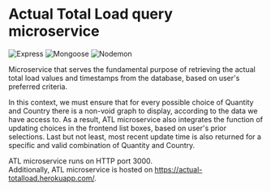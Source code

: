 # Actual Total Load query microservice

![Express](https://img.shields.io/badge/express-v4.18.1+-green.svg)
![Mongoose](https://img.shields.io/badge/mongoose-v6.3.3+-yellow.svg)
![Nodemon](https://img.shields.io/badge/nodemon-v2.0.16+-blue.svg)

Microservice that serves the fundamental purpose of retrieving the actual total load values and timestamps from the database, based on user's preferred criteria. 

In this context, we must ensure that for every possible choice of Quantity and Country there is a non-void graph to display, according to the data we have access to. As a result, ATL microservice also integrates the function of updating choices in the frontend list boxes, based on user's prior selections. Last but not least, most recent update time is also returned for a specific and valid combination of Quantity and Country. 

ATL microservice runs on HTTP port 3000.  
Additionally, ATL microservice is hosted on https://actual-totalload.herokuapp.com/.
